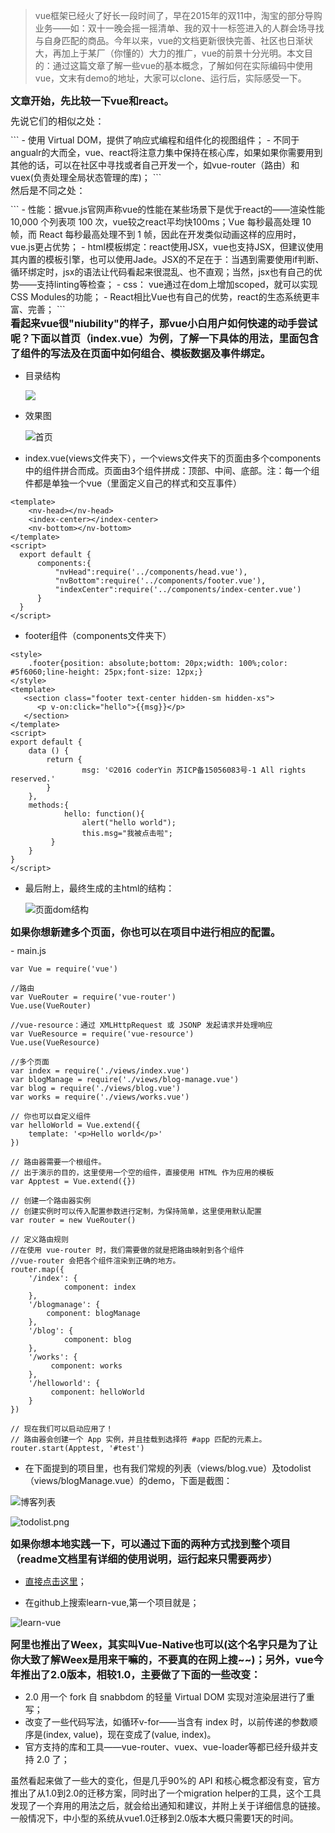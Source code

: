 > vue框架已经火了好长一段时间了，早在2015年的双11中，淘宝的部分导购业务——如：双十一晚会摇一摇清单、我的双十一标签进入的人群会场寻找与自身匹配的商品。今年以来，vue的文档更新很快完善、社区也日渐状大，再加上于某厂（你懂的）大力的推广，vue的前景十分光明。本文目的：通过这篇文章了解一些vue的基本概念，了解如何在实际编码中使用vue，文末有demo的地址，大家可以clone、运行后，实际感受一下。

<div style="font-size: 16px;font-weight: bold;margin-bottom: 10px;"> 文章开始，先比较一下vue和react。</div>

<div style="font-size: 15px;margin-bottom: 10px;">先说它们的相似之处：</div>
```
- 使用 Virtual DOM，提供了响应式编程和组件化的视图组件；
- 不同于angualr的大而全，vue、react将注意力集中保持在核心库，如果如果你需要用到其他的话，可以在社区中寻找或者自己开发一个，如vue-router（路由）和vuex(负责处理全局状态管理的库)；
```

<div style="font-size: 15px;margin-bottom: 10px;">然后是不同之处：</div>
```
- 性能：据vue.js官网声称vue的性能在某些场景下是优于react的——渲染性能 10,000 个列表项 100 次，vue较之react平均快100ms；Vue 每秒最高处理 10 帧，而 React 每秒最高处理不到 1 帧，因此在开发类似动画这样的应用时，vue.js更占优势；
- html模板绑定：react使用JSX，vue也支持JSX，但建议使用其内置的模板引擎，也可以使用Jade。JSX的不足在于：当遇到需要使用if判断、循环绑定时，jsx的语法让代码看起来很混乱、也不直观；当然，jsx也有自己的优势——支持linting等检查；
- css： vue通过在dom上增加scoped，就可以实现CSS Modules的功能；
- React相比Vue也有自己的优势，react的生态系统更丰富、完善；
```

<div style="font-size: 16px;font-weight: bold;margin-bottom: 10px;">  看起来vue很"niubility"的样子，那vue小白用户如何快速的动手尝试呢？下面以首页（index.vue）为例，了解一下具体的用法，里面包含了组件的写法及在页面中如何组合、模板数据及事件绑定。</div>

- 目录结构

  ![](http://upload-images.jianshu.io/upload_images/712523-db2b41426852d187.png?imageMogr2/auto-orient/strip%7CimageView2/2/w/1240)


- 效果图

	![首页](http://upload-images.jianshu.io/upload_images/712523-b9d2cb56b6d0bffa.png?imageMogr2/auto-orient/strip%7CimageView2/2/w/1240)


- index.vue(views文件夹下），一个views文件夹下的页面由多个components中的组件拼合而成。页面由3个组件拼成：顶部、中间、底部。注：每一个组件都是单独一个vue（里面定义自己的样式和交互事件）

```
<template>
  	<nv-head></nv-head>
  	<index-center></index-center>
  	<nv-bottom></nv-bottom>
</template>
<script>
  export default {
      components:{
          "nvHead":require('../components/head.vue'),
          "nvBottom":require('../components/footer.vue'),
          "indexCenter":require('../components/index-center.vue')
      }
  }
</script>
```

- footer组件（components文件夹下）

```
<style>
	.footer{position: absolute;bottom: 20px;width: 100%;color: #5f6060;line-height: 25px;font-size: 12px;}
</style>
<template>
   <section class="footer text-center hidden-sm hidden-xs">
      <p v-on:click="hello">{{msg}}</p>
   </section>
</template>
<script>
export default {
	data () {
  		return {
    			msg: '©2016 coderYin 苏ICP备15056083号-1 All rights reserved.'
  		}
	},
	methods:{
    		hello: function(){
      			alert("hello world");
      			this.msg="我被点击啦";
   		 }
	}
}
</script>
```
	
- 最后附上，最终生成的主html的结构：

  ![页面dom结构](http://upload-images.jianshu.io/upload_images/712523-3242120b79331672.png?imageMogr2/auto-orient/strip%7CimageView2/2/w/1240)
	

<div style="font-size: 16px;font-weight: bold;margin-bottom: 10px;">  如果你想新建多个页面，你也可以在项目中进行相应的配置。</div>
- main.js

```
var Vue = require('vue')
	
//路由
var VueRouter = require('vue-router')
Vue.use(VueRouter)
	
//vue-resource：通过 XMLHttpRequest 或 JSONP 发起请求并处理响应
var VueResource = require('vue-resource')
Vue.use(VueResource)
	
//多个页面
var index = require('./views/index.vue')
var blogManage = require('./views/blog-manage.vue')
var blog = require('./views/blog.vue')
var works = require('./views/works.vue')
	
// 你也可以自定义组件
var helloWorld = Vue.extend({
  	template: '<p>Hello world</p>'
})

// 路由器需要一个根组件。
// 出于演示的目的，这里使用一个空的组件，直接使用 HTML 作为应用的模板
var Apptest = Vue.extend({})

// 创建一个路由器实例
// 创建实例时可以传入配置参数进行定制，为保持简单，这里使用默认配置
var router = new VueRouter()

// 定义路由规则
//在使用 vue-router 时，我们需要做的就是把路由映射到各个组件
//vue-router 会把各个组件渲染到正确的地方。
router.map({
  	'/index': {
    		component: index
  	},
  	'/blogmanage': {
   		component: blogManage
 	},
  	'/blog': {
    		component: blog
  	},
  	'/works': {
  		 component: works
  	},
  	'/helloworld': {
  		 component: helloWorld
  	}
})

// 现在我们可以启动应用了！
// 路由器会创建一个 App 实例，并且挂载到选择符 #app 匹配的元素上。
router.start(Apptest, '#test')
```

- 在下面提到的项目里，也有我们常规的列表（views/blog.vue）及todolist（views/blogManage.vue）的demo，下面是截图：

![博客列表](http://upload-images.jianshu.io/upload_images/712523-e0b724f5db699c8b.png?imageMogr2/auto-orient/strip%7CimageView2/2/w/1240)

![todolist.png](http://upload-images.jianshu.io/upload_images/712523-8df9935586dece46.png?imageMogr2/auto-orient/strip%7CimageView2/2/w/1240)


<div style="font-size: 16px;font-weight: bold;margin-bottom: 10px;">如果你想本地实践一下，可以通过下面的两种方式找到整个项目（readme文档里有详细的使用说明，运行起来只需要两步）</div>

-  [直接点击这里](https://github.com/coder-Yin/learn-vue)；

- 在github上搜索learn-vue,第一个项目就是；

![learn-vue](http://upload-images.jianshu.io/upload_images/712523-454bc8e4c24eb43c.png?imageMogr2/auto-orient/strip%7CimageView2/2/w/1240)
	
<div style="font-size: 16px;font-weight: bold;margin-bottom: 10px;">阿里也推出了Weex，其实叫Vue-Native也可以(这个名字只是为了让你大致了解Weex是用来干嘛的，不要真的在网上搜~~)；另外，vue今年推出了2.0版本，相较1.0，主要做了下面的一些改变：</div>

- 2.0 用一个 fork 自 snabbdom 的轻量 Virtual DOM 实现对渲染层进行了重写；
- 改变了一些代码写法，如循环v-for——当含有 index 时，以前传递的参数顺序是(index, value)，现在变成了(value, index)。
- 官方支持的库和工具——vue-router、vuex、vue-loader等都已经升级并支持 2.0 了；

虽然看起来做了一些大的变化，但是几乎90%的 API 和核心概念都没有变，官方推出了从1.0到2.0的迁移方案，同时出了一个migration helper的工具，这个工具发现了一个弃用的用法之后，就会给出通知和建议，并附上关于详细信息的链接。一般情况下，中小型的系统从vue1.0迁移到2.0版本大概只需要1天的时间。